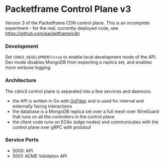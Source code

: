 # Packetframe Control Plane v3

Version 3 of the Packetframe CDN control plane. This is an incomplete experiment - for the real, currently-deployed code, see https://github.com/packetframe/cdn

### Development

Set `CDNV3_DEVELOPMENT=true` to enable local development mode of the API. Dev mode disables MongoDB from expecting a replica set, and enables more verbose logging.

### Architecture

The cdnv3 control plane is separated into a few services and daemons.

- the API is written in Go with [GoFiber](https://github.com/gofiber/fiber) and is used for internal and externally facing interactions
- the database is a MongoDB replica set over a full mesh over WireGuard that runs on all the controllers in the control plane
- the client code runs on ECAs (edge nodes) and communicates with the control plane over gRPC with protobuf

### Service Ports

- 5000: API
- 5001: ACME Validation API
